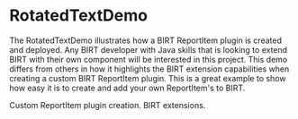 RotatedTextDemo
===============

The RotatedTextDemo illustrates how a BIRT ReportItem plugin is created and deployed. Any BIRT developer with Java skills that is looking to extend BIRT with their own component will be interested in this project. This demo differs from others in how it highlights the BIRT extension capabilities when creating a custom BIRT ReportItem plugin. This is a great example to show how easy it is to create and add your own ReportItem's to BIRT.

Custom ReportItem plugin creation. BIRT extensions.
